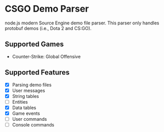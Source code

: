 # CSGO Demo Parser

node.js modern Source Engine demo file parser. This parser only handles protobuf demos (i.e., Dota 2 and CS:GO).

## Supported Games

- Counter-Strike: Global Offensive

## Supported Features

- [x] Parsing demo files
- [x] User messages
- [x] String tables
- [ ] Entities
- [x] Data tables
- [x] Game events
- [ ] User commands
- [ ] Console commands
